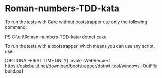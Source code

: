 # Roman-numbers-TDD-kata

To run the tests with Cake without bootstrapper use only the following command:

PS C:\git\Roman-numbers-TDD-kata>dotnet cake

To run the tests with a bootstrapper, which means you can use any script, use:

[OPTIONAL-FIRST TIME ONLY]
Invoke-WebRequest https://cakebuild.net/download/bootstrapper/dotnet-tool/windows -OutFile build.ps1